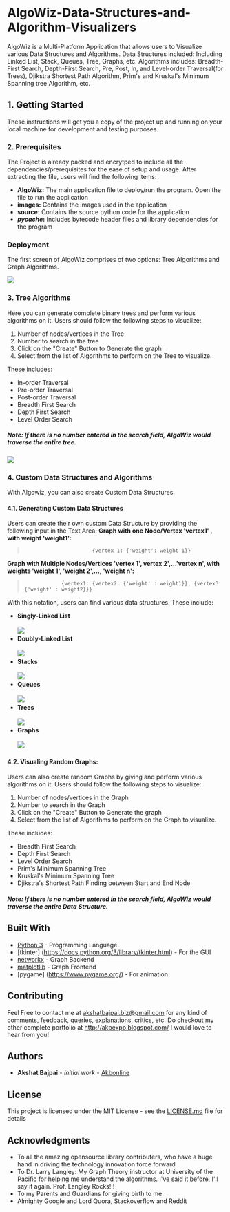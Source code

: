 # AlgoWiz-Data-Structures-and-Algorithm-Visualizers
AlgoWiz is a Multi-Platform Application that allows users to Visualize various Data Structures and Algorithms. Data Structures included: Including Linked List, Stack, Queues, Tree, Graphs, etc. Algorithms includes: Breadth-First Search, Depth-First Search, Pre, Post, In, and Level-order Traversal(for Trees), Djikstra Shortest Path Algorithm, Prim's and Kruskal's Minimum Spanning tree Algorithm, etc.


## 1. Getting Started

These instructions will get you a copy of the project up and running on your local machine for development and testing purposes.

### 2. Prerequisites

The Project is already packed and encrytped to include all the dependencies/prerequisites for the ease of setup and usage. After extracting the file, users will find the following items:<br>
* **AlgoWiz:** The main application file to deploy/run the program. Open the file to run the application<br>
* **images:** Contains the images used in the application<br>
* **source:** Contains the source python code for the application<br>
* **_pycache_:** Includes bytecode header files and library dependencies for the program<br>

### Deployment
The first screen of AlgoWiz comprises of two options: Tree Algorithms and Graph Algorithms. 

![](https://github.com/Akbonline/AlgoWiz-Data-Structures-and-Algorithm-Visualizers/blob/master/images/first.jpg)

### 3. Tree Algorithms
Here you can generate complete binary trees and perform various algorithms on it. Users should follow the following steps to visualize: 
1. Number of nodes/vertices in the Tree
2. Number to search in the tree
3. Click on the "Create" Button to Generate the graph
4. Select from the list of Algorithms to perform on the Tree to visualize. <br>

These includes:
  - In-order Traversal
  - Pre-order Traversal
  - Post-order Traversal
  - Breadth First Search
  - Depth First Search
  - Level Order Search

##### Note: If there is no number entered in the search field, AlgoWiz would traverse the entire tree.
![](https://github.com/Akbonline/AlgoWiz-Data-Structures-and-Algorithm-Visualizers/blob/master/images/second.jpg)
### 4. Custom Data Structures and Algorithms
With Algowiz, you can also create Custom Data Structures. 
#### 4.1. Generating Custom Data Structures
Users can create their own custom Data Structure by providing the following input in the Text Area:
 **Graph with one Node/Vertex 'vertex1' , with weight 'weight1':** <br>
>                           {vertex 1: {'weight': weight 1}}

 **Graph with Multiple Nodes/Vertices 'vertex 1', vertex 2',...'vertex n', with weights 'weight 1', 'weight 2',..., 'weight n':** <br>
>                 {vertex1: {vertex2: {'weight' : weight1}}, {vertex3: {'weight' : weight2}}}

With this notation, users can find various data structures. These include:

* **Singly-Linked List** <br> <br>
![](https://github.com/Akbonline/AlgoWiz-Data-Structures-and-Algorithm-Visualizers/blob/master/images/singlylinkedlist.JPG)
* **Doubly-Linked List** <br> <br>
![](https://github.com/Akbonline/AlgoWiz-Data-Structures-and-Algorithm-Visualizers/blob/master/images/doublylinkedlist.jpg)
* **Stacks** <br> <br>
![](https://github.com/Akbonline/AlgoWiz-Data-Structures-and-Algorithm-Visualizers/blob/master/images/Stack.JPG)
* **Queues** <br> <br>
![](https://github.com/Akbonline/AlgoWiz-Data-Structures-and-Algorithm-Visualizers/blob/master/images/Queue.JPG)
* **Trees** <br> <br>
![](https://github.com/Akbonline/AlgoWiz-Data-Structures-and-Algorithm-Visualizers/blob/master/images/Tree.JPG)
* **Graphs** <br> <br>
![](https://github.com/Akbonline/AlgoWiz-Data-Structures-and-Algorithm-Visualizers/blob/master/images/Graph.JPG)

#### 4.2. Visualing Random Graphs: <br>
Users can also create random Graphs by giving and perform various algorithms on it. Users should follow the following steps to visualize: 
1. Number of nodes/vertices in the Graph
2. Number to search in the Graph
3. Click on the "Create" Button to Generate the graph
4. Select from the list of Algorithms to perform on the Graph to visualize. <br>

These includes:
  - Breadth First Search
  - Depth First Search
  - Level Order Search
  - Prim's Minimum Spanning Tree
  - Kruskal's Minimum Spanning Tree
  - Djikstra's Shortest Path Finding between Start and End Node
  
##### Note: If there is no number entered in the search field, AlgoWiz would traverse the entire Data Structure.

## Built With

* [Python 3](https://www.python.org/downloads/) - Programming Language
* [tkinter] (https://docs.python.org/3/library/tkinter.html) - For the GUI
* [networkx](https://networkx.github.io/documentation/stable/install.html) - Graph Backend
* [matplotlib](https://rometools.github.io/rome/) - Graph Frontend
* [pygame] (https://www.pygame.org/) - For animation

## Contributing

Feel Free to contact me at akshatbajpai.biz@gmail.com for any kind of comments, feedback, queries, explanations, critics, etc. Do checkout my other complete portfolio at http://akbexpo.blogspot.com/ I would love to hear from you!

## Authors

* **Akshat Bajpai** - *Initial work* - [Akbonline](https://github.com/Akbonline)

## License

This project is licensed under the MIT License - see the [LICENSE.md](LICENSE.md) file for details

## Acknowledgments

* To all the amazing opensource library contributers, who have a huge hand in driving the technology innovation force forward
* To Dr. Larry Langley: My Graph Theory instructor at University of the Pacific for helping me understand the algorithms. I've said it before, I'll say it again. Prof. Langley Rocks!!!
* To my Parents and Guardians for giving birth to me
* Almighty Google and Lord Quora, Stackoverflow and Reddit


